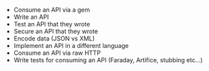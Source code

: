 * Consume an API via a gem
* Write an API
* Test an API that they wrote
* Secure an API that they wrote
* Encode data (JSON vs XML)
* Implement an API in a different language
* Consume an API via raw HTTP
* Write tests for consuming an API (Faraday, Artifice, stubbing etc...)
